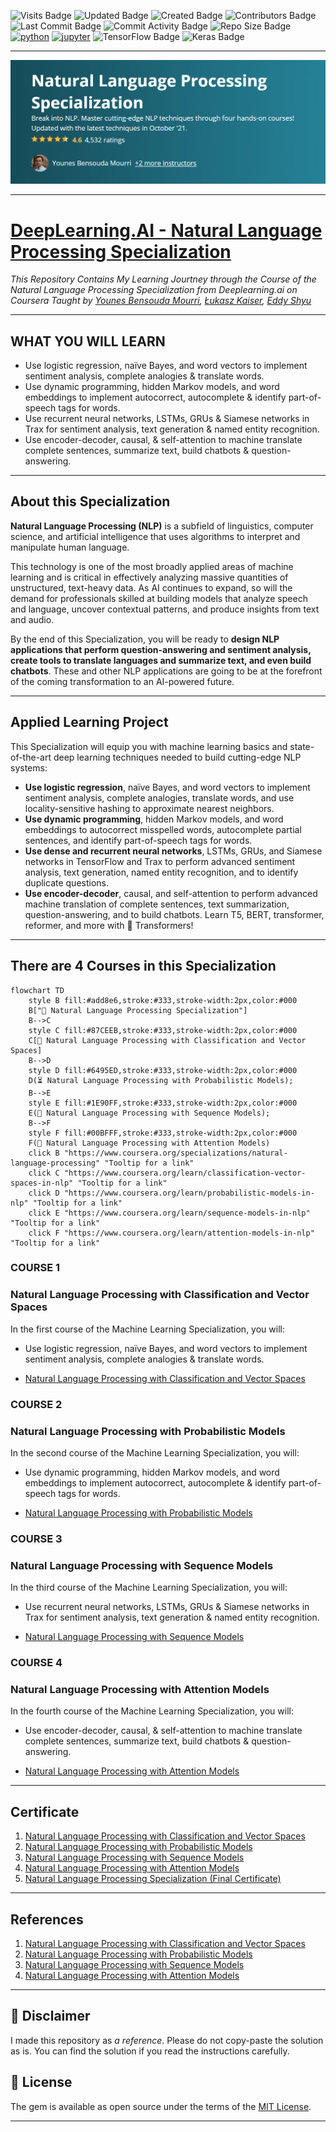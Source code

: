 ![Visits Badge](https://badges.pufler.dev/visits/stefansphtr/Natural-Language-Processing-Specialization)
![Updated Badge](https://badges.pufler.dev/updated/stefansphtr/Natural-Language-Processing-Specialization)
![Created Badge](https://badges.pufler.dev/created/stefansphtr/Natural-Language-Processing-Specialization)
![Contributors Badge](https://img.shields.io/github/contributors/stefansphtr/Natural-Language-Processing-Specialization)
![Last Commit Badge](https://img.shields.io/github/last-commit/stefansphtr/Natural-Language-Processing-Specialization)
![Commit Activity Badge](https://img.shields.io/github/commit-activity/m/stefansphtr/Natural-Language-Processing-Specialization)
![Repo Size Badge](https://img.shields.io/github/repo-size/stefansphtr/Natural-Language-Processing-Specialization)
[![python](https://img.shields.io/badge/Python-3.11.8-3776AB.svg?style=flat&logo=python&logoColor=white)](https://www.python.org)
[![jupyter](https://img.shields.io/badge/Jupyter-Lab-F37626.svg?style=flat&logo=Jupyter)](https://jupyterlab.readthedocs.io/en/stable)
![TensorFlow Badge](https://img.shields.io/badge/TensorFlow-2.16.1-FF6F00?logo=tensorflow)
![Keras Badge](https://img.shields.io/badge/Keras-3.1.1-D00000?logo=keras)

---

<p align="center"><img width="auto" src="./src/images/banner.png" /></p>

---

# [DeepLearning.AI - Natural Language Processing Specialization](https://www.coursera.org/specializations/natural-language-processing)

*This Repository Contains My Learning Jourtney through the Course of the Natural Language Processing Specialization from Deeplearning.ai on Coursera Taught by
[Younes Bensouda Mourri](https://www.coursera.org/instructor/ymourri),
[Łukasz Kaiser](https://www.coursera.org/instructor/lukaszkaiser),
[Eddy Shyu](https://www.coursera.org/instructor/eddy-shyu)*

---

## WHAT YOU WILL LEARN

- Use logistic regression, naïve Bayes, and word vectors to implement sentiment analysis, complete analogies & translate words.
- Use dynamic programming, hidden Markov models, and word embeddings to implement autocorrect, autocomplete & identify part-of-speech tags for words.
- Use recurrent neural networks, LSTMs, GRUs & Siamese networks in Trax for sentiment analysis, text generation & named entity recognition.
- Use encoder-decoder, causal, & self-attention to machine translate complete sentences, summarize text, build chatbots & question-answering.

---

## About this Specialization

**Natural Language Processing (NLP)** is a subfield of linguistics, computer science, and artificial intelligence that uses algorithms to interpret and manipulate human language.

This technology is one of the most broadly applied areas of machine learning and is critical in effectively analyzing massive quantities of unstructured, text-heavy data. As AI continues to expand, so will the demand for professionals skilled at building models that analyze speech and language, uncover contextual patterns, and produce insights from text and audio.

By the end of this Specialization, you will be ready to **design NLP applications that perform question-answering and sentiment analysis, create tools to translate languages and summarize text, and even build chatbots**. These and other NLP applications are going to be at the forefront of the coming transformation to an AI-powered future.

---

## Applied Learning Project

This Specialization will equip you with machine learning basics and state-of-the-art deep learning techniques needed to build cutting-edge NLP systems:

- **Use logistic regression**, naïve Bayes, and word vectors to implement sentiment analysis, complete analogies, translate words, and use locality-sensitive hashing to approximate nearest neighbors.
- **Use dynamic programming**, hidden Markov models, and word embeddings to autocorrect misspelled words, autocomplete partial sentences, and identify part-of-speech tags for words.
- **Use dense and recurrent neural networks**, LSTMs, GRUs, and Siamese networks in TensorFlow and Trax to perform advanced sentiment analysis, text generation, named entity recognition, and to identify duplicate questions.
- **Use encoder-decoder**, causal, and self-attention to perform advanced machine translation of complete sentences, text summarization, question-answering, and to build chatbots. Learn T5, BERT, transformer, reformer, and more with 🤗  Transformers!

---

## There are 4 Courses in this Specialization

```mermaid
flowchart TD
    style B fill:#add8e6,stroke:#333,stroke-width:2px,color:#000
    B["💬 Natural Language Processing Specialization"]
    B-->C
    style C fill:#87CEEB,stroke:#333,stroke-width:2px,color:#000
    C[🚫 Natural Language Processing with Classification and Vector Spaces]
    B-->D
    style D fill:#6495ED,stroke:#333,stroke-width:2px,color:#000
    D(⏳ Natural Language Processing with Probabilistic Models);
    B-->E
    style E fill:#1E90FF,stroke:#333,stroke-width:2px,color:#000
    E(🔄 Natural Language Processing with Sequence Models);
    B-->F
    style F fill:#00BFFF,stroke:#333,stroke-width:2px,color:#000
    F(📸 Natural Language Processing with Attention Models)
    click B "https://www.coursera.org/specializations/natural-language-processing" "Tooltip for a link"
    click C "https://www.coursera.org/learn/classification-vector-spaces-in-nlp" "Tooltip for a link"
    click D "https://www.coursera.org/learn/probabilistic-models-in-nlp" "Tooltip for a link"
    click E "https://www.coursera.org/learn/sequence-models-in-nlp" "Tooltip for a link"
    click F "https://www.coursera.org/learn/attention-models-in-nlp" "Tooltip for a link"
```

### COURSE 1

### Natural Language Processing with Classification and Vector Spaces

In the first course of the Machine Learning Specialization, you will:

- Use logistic regression, naïve Bayes, and word vectors to implement sentiment analysis, complete analogies & translate words.

- [Natural Language Processing with Classification and Vector Spaces](https://github.com/stefansphtr/Natural_Language_Processing_Specialization/tree/main/C1-Natural_Language_Processing_with_Classification_and_Vector_Spaces)

### COURSE 2

### Natural Language Processing with Probabilistic Models

In the second course of the Machine Learning Specialization, you will:

- Use dynamic programming, hidden Markov models, and word embeddings to implement autocorrect, autocomplete & identify part-of-speech tags for words.

- [Natural Language Processing with Probabilistic Models](https://github.com/stefansphtr/Natural_Language_Processing_Specialization/tree/main/C2-Natural_Language_Processing_with_Probabilistic_Models)

### COURSE 3

### Natural Language Processing with Sequence Models

In the third course of the Machine Learning Specialization, you will:

- Use recurrent neural networks, LSTMs, GRUs & Siamese networks in Trax for sentiment analysis, text generation & named entity recognition.

- [Natural Language Processing with Sequence Models](https://github.com/stefansphtr/Natural_Language_Processing_Specialization/tree/main/C3-Natural_Language_Processing_with_Sequence_Models)

### COURSE 4

### Natural Language Processing with Attention Models

In the fourth course of the Machine Learning Specialization, you will:

- Use encoder-decoder, causal, & self-attention to machine translate complete sentences, summarize text, build chatbots & question-answering.

- [Natural Language Processing with Attention Models](https://github.com/stefansphtr/Natural_Language_Processing_Specialization/tree/main/C4-Natural_Language_Processing_with_Attention_Models)

---

## Certificate

1. [Natural Language Processing with Classification and Vector Spaces](https://www.coursera.org/account/accomplishments/verify/KH43D6TGUBHA)
2. [Natural Language Processing with Probabilistic Models](https://www.coursera.org/account/accomplishments/verify/5BX6QHTMAF6W)
3. [Natural Language Processing with Sequence Models](https://www.coursera.org/account/accomplishments/verify/CERH8HP28SHG)
4. [Natural Language Processing with Attention Models](https://www.coursera.org/account/accomplishments/verify/AZ3545JFVSC7)
5. [Natural Language Processing Specialization (Final Certificate)](https://www.coursera.org/account/accomplishments/specialization/H3CBZ28YD3QV)

---

## References

1. [Natural Language Processing with Classification and Vector Spaces](https://www.coursera.org/learn/classification-vector-spaces-in-nlp?specialization=natural-language-processing)
2. [Natural Language Processing with Probabilistic Models](https://www.coursera.org/learn/probabilistic-models-in-nlp?specialization=natural-language-processing)
3. [Natural Language Processing with Sequence Models](https://www.coursera.org/learn/sequence-models-in-nlp?specialization=natural-language-processing)
4. [Natural Language Processing with Attention Models](https://www.coursera.org/learn/attention-models-in-nlp?specialization=natural-language-processing)

---

## 📝 Disclaimer

I made this repository as *a reference*. Please do not copy-paste the solution as is. You can find the solution if you read the instructions carefully.

## 📝 License

The gem is available as open source under the terms of the [MIT License](https://opensource.org/licenses/MIT).

---
